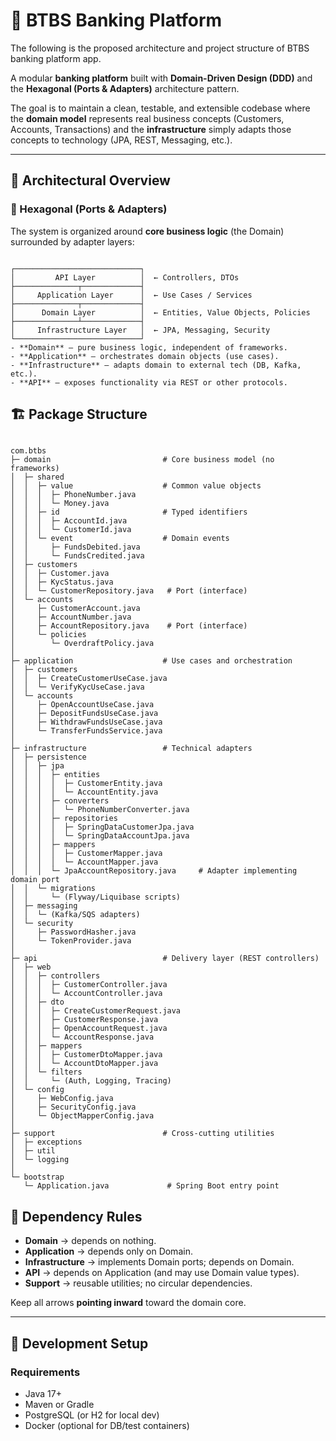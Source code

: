 # 🏦 BTBS Banking Platform

The following is the proposed architecture and project structure of BTBS banking platform app.

A modular **banking platform** built with **Domain-Driven Design (DDD)** and the **Hexagonal (Ports & Adapters)** architecture pattern.

The goal is to maintain a clean, testable, and extensible codebase where the **domain model** represents real business concepts (Customers, Accounts, Transactions) and the **infrastructure** simply adapts those concepts to technology (JPA, REST, Messaging, etc.).

---

## 🧭 Architectural Overview

### 🧩 Hexagonal (Ports & Adapters)

The system is organized around **core business logic** (the Domain) surrounded by adapter layers:

```text

┌────────────────────────────┐
│         API Layer          │  ← Controllers, DTOs
├──────────────┬─────────────┤
│     Application Layer      │  ← Use Cases / Services
├──────────────┬─────────────┤
│      Domain Layer          │  ← Entities, Value Objects, Policies
├──────────────┴─────────────┤
│     Infrastructure Layer   │  ← JPA, Messaging, Security
└────────────────────────────┘
- **Domain** — pure business logic, independent of frameworks.
- **Application** — orchestrates domain objects (use cases).
- **Infrastructure** — adapts domain to external tech (DB, Kafka, etc.).
- **API** — exposes functionality via REST or other protocols.

```

## 🏗️ Package Structure

```text

com.btbs
├─ domain                         # Core business model (no frameworks)
│  ├─ shared
│  │  ├─ value                    # Common value objects
│  │  │  ├─ PhoneNumber.java
│  │  │  └─ Money.java
│  │  ├─ id                       # Typed identifiers
│  │  │  ├─ AccountId.java
│  │  │  └─ CustomerId.java
│  │  └─ event                    # Domain events
│  │     ├─ FundsDebited.java
│  │     └─ FundsCredited.java
│  ├─ customers
│  │  ├─ Customer.java
│  │  ├─ KycStatus.java
│  │  └─ CustomerRepository.java   # Port (interface)
│  └─ accounts
│     ├─ CustomerAccount.java
│     ├─ AccountNumber.java
│     ├─ AccountRepository.java    # Port (interface)
│     └─ policies
│        └─ OverdraftPolicy.java
│
├─ application                    # Use cases and orchestration
│  ├─ customers
│  │  ├─ CreateCustomerUseCase.java
│  │  └─ VerifyKycUseCase.java
│  └─ accounts
│     ├─ OpenAccountUseCase.java
│     ├─ DepositFundsUseCase.java
│     ├─ WithdrawFundsUseCase.java
│     └─ TransferFundsService.java
│
├─ infrastructure                 # Technical adapters
│  ├─ persistence
│  │  ├─ jpa
│  │  │  ├─ entities
│  │  │  │  ├─ CustomerEntity.java
│  │  │  │  └─ AccountEntity.java
│  │  │  ├─ converters
│  │  │  │  └─ PhoneNumberConverter.java
│  │  │  ├─ repositories
│  │  │  │  ├─ SpringDataCustomerJpa.java
│  │  │  │  └─ SpringDataAccountJpa.java
│  │  │  ├─ mappers
│  │  │  │  ├─ CustomerMapper.java
│  │  │  │  └─ AccountMapper.java
│  │  │  └─ JpaAccountRepository.java     # Adapter implementing domain port
│  │  └─ migrations
│  │     └─ (Flyway/Liquibase scripts)
│  ├─ messaging
│  │  └─ (Kafka/SQS adapters)
│  └─ security
│     ├─ PasswordHasher.java
│     └─ TokenProvider.java
│
├─ api                            # Delivery layer (REST controllers)
│  ├─ web
│  │  ├─ controllers
│  │  │  ├─ CustomerController.java
│  │  │  └─ AccountController.java
│  │  ├─ dto
│  │  │  ├─ CreateCustomerRequest.java
│  │  │  ├─ CustomerResponse.java
│  │  │  ├─ OpenAccountRequest.java
│  │  │  └─ AccountResponse.java
│  │  ├─ mappers
│  │  │  ├─ CustomerDtoMapper.java
│  │  │  └─ AccountDtoMapper.java
│  │  └─ filters
│  │     └─ (Auth, Logging, Tracing)
│  └─ config
│     ├─ WebConfig.java
│     ├─ SecurityConfig.java
│     └─ ObjectMapperConfig.java
│
├─ support                        # Cross-cutting utilities
│  ├─ exceptions
│  ├─ util
│  └─ logging
│
└─ bootstrap
   └─ Application.java             # Spring Boot entry point

```

## 🔌 Dependency Rules

- **Domain** → depends on nothing.
- **Application** → depends only on Domain.
- **Infrastructure** → implements Domain ports; depends on Domain.
- **API** → depends on Application (and may use Domain value types).
- **Support** → reusable utilities; no circular dependencies.

Keep all arrows **pointing inward** toward the domain core.

---

## 🚀 Development Setup

### Requirements
- Java 17+
- Maven or Gradle
- PostgreSQL (or H2 for local dev)
- Docker (optional for DB/test containers)
